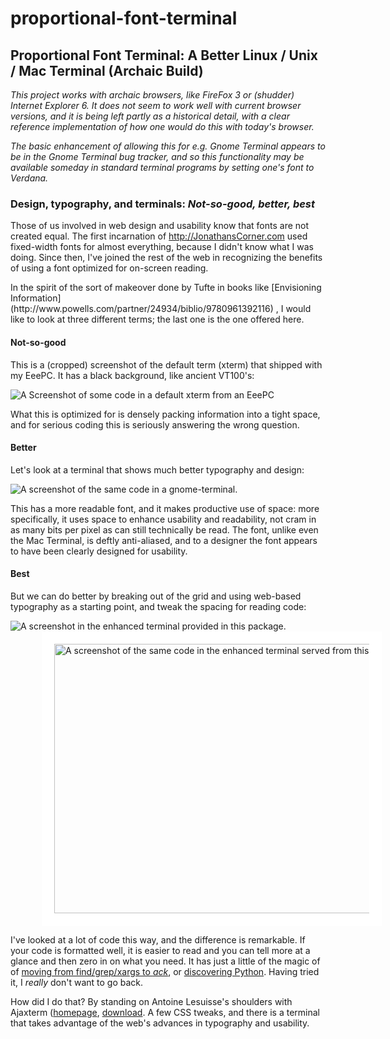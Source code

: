 proportional-font-terminal
==========================

## Proportional Font Terminal: A Better Linux / Unix / Mac Terminal (Archaic Build)

*This project works with archaic browsers, like FireFox 3 or (shudder)
Internet Explorer 6. It does not seem to work well with current browser
versions, and it is being left partly as a historical detail, with a clear
reference implementation of how one would do this with today's browser.*

*The basic enhancement of allowing this for e.g. Gnome Terminal appears to be
in the Gnome Terminal bug tracker, and so this functionality may be available
someday in standard terminal programs by setting one's font to Verdana.*

### Design, typography, and terminals: *Not-so-good, better, best*

Those of us involved in web design and usability know that fonts are not
created equal. The first incarnation of http://JonathansCorner.com used
fixed-width fonts for almost everything, because I didn't know what I was
doing. Since then, I've joined the rest of the web in recognizing the benefits
of using a font optimized for on-screen reading.

<p>In the spirit of the sort of makeover done by Tufte in books like 
[Envisioning Information] (http://www.powells.com/partner/24934/biblio/9780961392116)
, I would like to look at three different terms; the last one is
the one offered here.

#### Not-so-good

This is a (cropped) screenshot of the default term (xterm) that shipped with
my EeePC. It has a black background, like ancient VT100's:

![A Screenshot of some code in a default xterm from an
EeePC](screenshot-xterm.png)

What this is optimized for is densely packing information into a tight
space, and for serious coding this is seriously answering the wrong
question.

#### Better

Let's look at a terminal that shows much better typography and design:

![A screenshot of the same code in a
gnome-terminal.](screenshot-gnome-terminal.png)

This has a more readable font, and it makes productive use of space: more
specifically, it uses space to enhance usability and readability, not cram in
as many bits per pixel as can still technically be read. The font, unlike even
the Mac Terminal, is deftly anti-aliased, and to a designer the font appears to
have been clearly designed for usability.

#### Best

But we can do better by breaking out of the grid and using web-based
typography as a starting point, and tweak the spacing for reading code:

![A screenshot in the enhanced terminal provided in this
package.](screenshot-enhanced.png)
<img src="screenshot-enhanced.png" height="431" width="605" border="0"
alt="A screenshot of the same code in the enhanced terminal served from this page."
style="margin-left: 50px; border: 20px solid white;" />

I've looked at a lot of code this way, and the difference is remarkable.
If your code is formatted well, it is easier to read and you can tell more at a
glance and then zero in on what you need. It has just a little of the magic of
of [moving from find/grep/xargs to *ack*](http://beyondgrep.com), or
[discovering Python](http://www.linuxjournal.com/article/3882). Having
tried it, I *really* don't want to go back.

How did I do that? By standing on Antoine Lesuisse's shoulders with Ajaxterm
([homepage](http://antony.lesuisse.org/software/ajaxterm/), [download](
Ajaxterm-0.10.tar.gz). A few CSS tweaks, and there is a terminal that takes
advantage of the web's advances in typography and usability.
